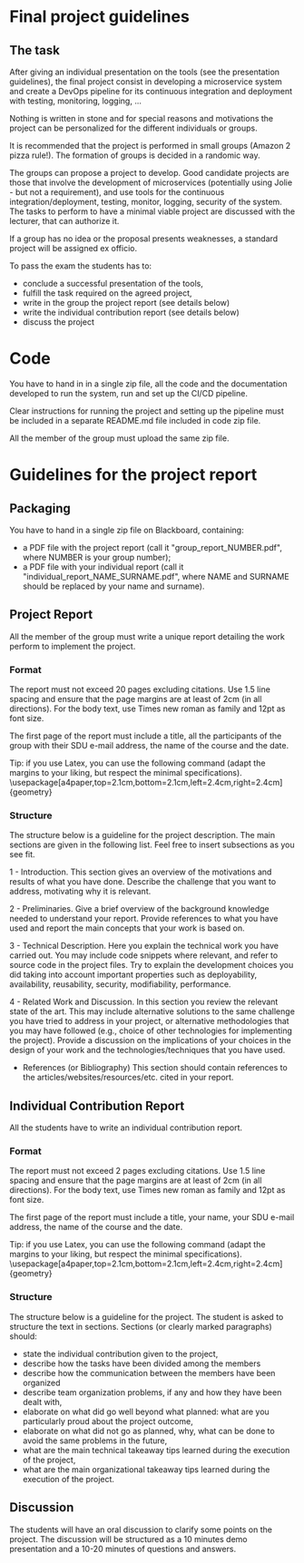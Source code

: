 # Final project guidelines

## The task

After giving an individual presentation on the tools (see the presentation
guidelines), the final project consist in developing a microservice system and
create a DevOps pipeline for its continuous integration and deployment with
testing, monitoring, logging, ...

Nothing is written in stone and for special reasons and motivations the project
can be personalized for the different individuals or groups.

It is recommended that the project is performed in small groups (Amazon 2 pizza
rule!). The formation of groups is decided in a randomic way.

The groups can propose a project to develop. Good candidate projects are those
that involve the development of microservices (potentially using Jolie - but not
a requirement), and use tools for the continuous integration/deployment,
testing, monitor, logging, security of the system.
The tasks to perform to have a minimal
viable project are discussed with the lecturer, that can authorize it.

If a group has no idea or the proposal presents weaknesses, a standard project
will be assigned ex officio.

To pass the exam the students has to:
* conclude a successful presentation of the tools,
* fulfill the task required on the agreed project,
* write in the group the project report (see details below)
* write the individual contribution report (see details below)
* discuss the project

# Code

You have to hand in in a single zip file, all the code and the documentation
developed to run the system, run and set up the CI/CD pipeline.

Clear instructions for running the project and setting up the pipeline must be
included in a separate README.md file included in code zip file.

All the member of the group must upload the same zip file.


# Guidelines for the project report

## Packaging

You have to hand in a single zip file on Blackboard, containing:

- a PDF file with the project report (call it "group_report_NUMBER.pdf",
  where NUMBER is your group number);
- a PDF file with your individual report (call it
  "individual_report_NAME_SURNAME.pdf", where NAME and SURNAME should be
  replaced by your name and surname).

## Project Report

All the member of the group must write a unique report detailing the work
perform to implement the project.

### Format

The report must not exceed 20 pages excluding citations. Use 1.5 line spacing
and ensure that the page margins are at least of 2cm (in all directions). For
the body text, use Times new roman as family and 12pt as font size.

The first page of the report must include a title, all the participants of the
group with their SDU e-mail address, the name of the course and the date.

Tip: if you use Latex, you can use the following command (adapt the margins to
your liking, but respect the minimal specifications).
\usepackage[a4paper,top=2.1cm,bottom=2.1cm,left=2.4cm,right=2.4cm]{geometry}

### Structure

The structure below is a guideline for the project description. The main
sections are given in the following list. Feel free to insert subsections as you
see fit.

1 - Introduction.
This section gives an overview of the motivations and results of what you have
done. Describe the challenge that you want to address, motivating why it is
relevant.

2 - Preliminaries.
Give a brief overview of the background knowledge needed to understand your
report. Provide references to what you have used and report the main concepts
that your work is based on.

3 - Technical Description.
Here you explain the technical work you have carried out. You may include code
snippets where relevant, and refer to source code in the project files. Try to
explain the development choices you did taking into account important properties
such as deployability, availability, reusability, security, modifiability,
performance.

4 - Related Work and Discussion.
In this section you review the relevant state of the art. This may include
alternative solutions to the same challenge you have tried to address in your
project, or alternative methodologies that you may have followed (e.g., choice
of other technologies for implementing the project). Provide a discussion on the
implications of your choices in the design of your work and the
technologies/techniques that you have used.

- References (or Bibliography)
This section should contain references to the articles/websites/resources/etc.
cited in your report.


## Individual Contribution Report

All the students have to write an individual contribution report.

### Format

The report must not exceed 2 pages excluding citations. Use 1.5 line spacing
and ensure that the page margins are at least of 2cm (in all directions). For
the body text, use Times new roman as family and 12pt as font size.

The first page of the report must include a title, your name, your SDU e-mail
address, the name of the course and the date.

Tip: if you use Latex, you can use the following command (adapt the margins to
your liking, but respect the minimal specifications).
\usepackage[a4paper,top=2.1cm,bottom=2.1cm,left=2.4cm,right=2.4cm]{geometry}

### Structure

The structure below is a guideline for the project.
The student is asked to structure the text in sections.
Sections (or clearly marked paragraphs) should:
* state the individual contribution given to the project,
* describe how the tasks have been divided among the members
* describe how the communication between the members have been organized
* describe team organization problems, if any and how they have been dealt with,
* elaborate on what did go well beyond what planned: what are you particularly
  proud about the project outcome,
* elaborate on what did not go as planned, why, what can be done to avoid the
  same problems in the future,
* what are the main technical takeaway tips learned during the execution of the
  project,
* what are the main organizational takeaway tips learned during the execution
  of the project.

## Discussion

The students will have an oral discussion to clarify some points on the project.
The discussion will be structured as a 10 minutes demo presentation and a 10-20
minutes of questions and answers.


